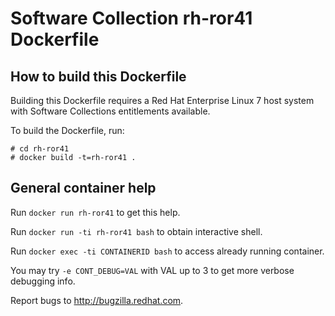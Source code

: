 Software Collection rh-ror41 Dockerfile
=======================================

How to build this Dockerfile
----------------------------

Building this Dockerfile requires a Red Hat Enterprise Linux 7 host
system with Software Collections entitlements available.

To build the Dockerfile, run:

```
# cd rh-ror41
# docker build -t=rh-ror41 .
```

General container help
----------------------

Run `docker run rh-ror41` to get this help.

Run `docker run -ti rh-ror41 bash` to obtain interactive shell.

Run `docker exec -ti CONTAINERID bash` to access already running container.

You may try `-e CONT_DEBUG=VAL` with VAL up to 3 to get more verbose debugging
info.


Report bugs to <http://bugzilla.redhat.com>.




